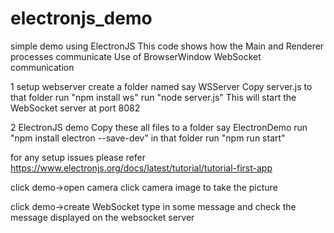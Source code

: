 # electronjs_demo
simple demo using ElectronJS
This code shows how the Main and Renderer processes communicate
Use of BrowserWindow
WebSocket communication

1 setup webserver
create a folder named say WSServer
Copy server.js to that folder
run "npm install ws"
run "node server.js"
This will start the WebSocket server at port 8082

2 ElectronJS demo
Copy these all files to a folder say ElectronDemo
run "npm install electron --save-dev" in that folder
run "npm run start"

for any setup issues please refer
https://www.electronjs.org/docs/latest/tutorial/tutorial-first-app

click demo->open camera
click camera image to take the picture

click demo->create WebSocket
type in some message and check the message displayed on the websocket server



